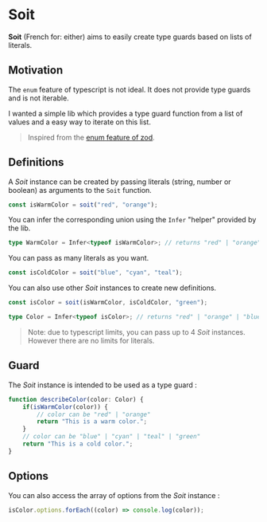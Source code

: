 # Soit

 **Soit** (French for: either) aims to easily create type guards based on lists of literals.

## Motivation

The `enum` feature of typescript is not ideal. It does not provide type guards and is not iterable. 

I wanted a simple lib which provides a type guard function from a list of values and a easy way to iterate on this list. 

> Inspired from the [enum feature of zod](https://github.com/colinhacks/zod/tree/v1#zod-enums).

## Definitions

A *Soit* instance can be created by passing literals (string, number or boolean) as arguments to the `Soit` function.

```ts
const isWarmColor = soit("red", "orange");
```

You can infer the corresponding union using the `Infer` "helper" provided by the lib.
```ts
type WarmColor = Infer<typeof isWarmColor>; // returns "red" | "orange"
```

You can pass as many literals as you want.
```ts
const isColdColor = soit("blue", "cyan", "teal");
```

You can also use other *Soit* instances to create new definitions.

```ts
const isColor = soit(isWarmColor, isColdColor, "green");

type Color = Infer<typeof isColor>; // returns "red" | "orange" | "blue" | "cyan" | "teal" | "green"
```

> Note: due to typescript limits, you can pass up to 4 *Soit* instances.
> However there are no limits for literals. 


## Guard

The *Soit* instance is intended to be used as a type guard :
```ts
function describeColor(color: Color) {
    if(isWarmColor(color)) {
        // color can be "red" | "orange"
        return "This is a warm color.";
    }
    // color can be "blue" | "cyan" | "teal" | "green"
    return "This is a cold color.";
}
```

## Options

You can also access the array of options from the *Soit* instance :

```ts
isColor.options.forEach((color) => console.log(color));
```